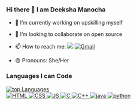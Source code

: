 ### Hi there 👋 I am Deeksha Manocha

- 🔭 I’m currently working on upskilling myself
- 👯 I’m looking to collaborate on open source
- 📫 How to reach me:   <a href="https://www.linkedin.com/in/deeksha-manocha-8752581b5/"><img src="https://img.shields.io/badge/LinkedIn-0077B5?style=for-the-badge&logo=linkedin&logoColor=whit" /></a> <a href="mailto:deekshamanocha04@gmail.com"><img src="https://img.shields.io/badge/Gmail-D14836?style=for-the-badge&logo=gmail&logoColor=white" alt="Gmail" /></a>

- 😄 Pronouns: She/Her

###  Languages I can Code
 <p>
  <a href="https://github.com/deekshamanocha">
    <img title="🔥" alt="top Languages"
    src="https://github-readme-stats.vercel.app/api/top-langs/?username=deekshamanocha&layout=compact&theme=dark&bg_color=202124" />
    <br>
  <img alt="HTML" src="https://img.shields.io/badge/html5-%23E34F26.svg?style=for-the-badge&logo=html5&logoColor=white">
  <img alt="CSS" src="https://img.shields.io/badge/css3-%231572B6.svg?style=for-the-badge&logo=css3&logoColor=white">
   <img alt="JS" src="https://img.shields.io/badge/javascript-%23323330.svg?style=for-the-badge&logo=javascript&logoColor=%23F7DF1E">
  <img alt="C" src="https://img.shields.io/badge/C-00599C?style=for-the-badge&logo=c&logoColor=white">
  <img alt="C++" src="https://img.shields.io/badge/C++-0000AA?style=for-the-badge&logo=c%2B%2B&logoColor=white">
 <img alt="java" src="https://img.shields.io/badge/java-%231572B6.svg?style=for-the-badge&logo=java&logoColor=white">
  <img alt="python" src="https://img.shields.io/badge/python-00599C?style=for-the-badge&logo=python%2B%2B&logoColor=white">
</p>

 

